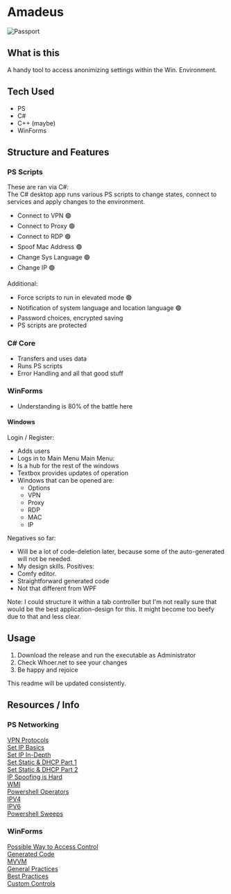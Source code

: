 # Amadeus

![Passport](https://imgur.com/Wrgy0jA.jpg)

## What is this

A handy tool to access anonimizing settings within the Win. Environment.

## Tech Used
- PS
- C#
- C++ (maybe)
- WinForms

## Structure and Features

### PS Scripts
These are ran via C#:<br>
The C# desktop app runs various PS scripts to change states, connect to services and apply changes to the environment.
- Connect to VPN 🟢
- Connect to Proxy 🟢
- Connect to RDP 🟢
- Spoof Mac Address 🟢
- Change Sys Language 🟢
- Change IP 🟢

Additional:<br>
- Force scripts to run in elevated mode 🟢
- Notification of system language and location language 🟢
- Password choices, encrypted saving
- PS scripts are protected

### C# Core
- Transfers and uses data
- Runs PS scripts
- Error Handling and all that good stuff

### WinForms
- Understanding is 80% of the battle here

#### Windows
Login / Register:<br>
- Adds users
- Logs in to Main Menu
Main Menu:<br>
- Is a hub for the rest of the windows
- Textbox provides updates of operation
- Windows that can be opened are:
  - Options
  - VPN
  - Proxy
  - RDP
  - MAC
  - IP

Negatives so far:<br>
- Will be a lot of code-deletion later, because some of the auto-generated will not be needed.
- My design skills.
Positives:<br>
- Comfy editor.
- Straightforward generated code
- Not that different from WPF

Note: I could structure it within a tab controller but I'm not really sure that would be the best application-design for this. It might become too beefy due to that and less clear.

## Usage

1. Download the release and run the executable as Administrator
2. Check Whoer.net to see your changes
3. Be happy and rejoice

This readme will be updated consistently.

## Resources / Info

### PS Networking
[VPN Protocols](https://proprivacy.com/vpn/guides/vpn-encryption-the-complete-guide#vpn-encryption-protocols)<br>
[Set IP Basics](https://mcpmag.com/articles/2018/02/28/set-ip-address-with-powershell.aspx)<br>
[Set IP In-Depth](http://itproguru.com/expert/2012/01/using-powershell-to-get-or-set-networkadapterconfiguration-view-and-change-network-settings-including-dhcp-dns-ip-address-and-more-dynamic-and-static-step-by-step/)<br>
[Set Static & DHCP Part 1](https://www.pdq.com/blog/using-powershell-to-set-static-and-dhcp-ip-addresses-part-1/)<br>
[Set Static & DHCP Part 2](https://www.pdq.com/blog/using-powershell-to-set-static-and-dhcp-ip-addresses-part-2/)<br>
[IP Spoofing is Hard](https://www.codeproject.com/articles/800872/spoofing-an-ip-is-hard)<br>
[WMI](https://en.wikipedia.org/wiki/Windows_Management_Instrumentation)<br>
[Powershell Operators](https://www.tutorialspoint.com/powershell/powershell_operators.htm)<br>
[IPV4](https://docs.oracle.com/cd/E19683-01/806-4075/ipref-1/index.htmlhttps://docs.oracle.com/cd/E19253-01/816-4554/ipv6-overview-123/index.html)<br>
[IPV6](https://docs.oracle.com/cd/E19253-01/816-4554/ipv6-overview-123/index.html)<br>
[Powershell Sweeps](https://devblogs.microsoft.com/scripting/use-powershell-for-network-host-and-port-discovery-sweeps/)<br>

### WinForms
[Possible Way to Access Control](https://stackoverflow.com/questions/12903489/is-it-allowed-to-change-code-in-windows-form-designer-generated-code-designer)<br>
[Generated Code](https://www.codeproject.com/Articles/6020/What-s-that-quot-Windows-Form-Designer-generated-c)<br>
[MVVM](https://softwareengineering.stackexchange.com/questions/277143/how-do-you-separate-view-from-logic-in-a-winform-application)<br>
[General Practices](https://markheath.net/post/maintainable-winforms)<br>
[Best Practices](https://bettersolutions.com/csharp/windows-forms/index.htm)<br>
[Custom Controls](https://www.akadia.com/services/dotnet_user_controls.html)
